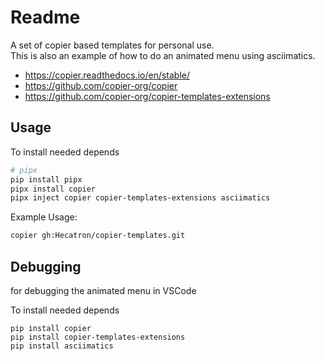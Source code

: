# Readme

A set of copier based templates for personal use.  
This is also an example of how to do an animated menu using asciimatics.

  * https://copier.readthedocs.io/en/stable/
  * https://github.com/copier-org/copier
  * https://github.com/copier-org/copier-templates-extensions

## Usage

To install needed depends
```sh
# pipx
pip install pipx
pipx install copier
pipx inject copier copier-templates-extensions asciimatics
```

Example Usage:
```sh
copier gh:Hecatron/copier-templates.git
```

## Debugging

for debugging the animated menu in VSCode

To install needed depends
```
pip install copier
pip install copier-templates-extensions
pip install asciimatics
```

